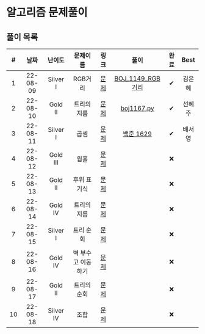 # 알고리즘 문제풀이

## 풀이 목록

|  #  |   날짜   |   난이도   |      문제이름       |      링크      |      풀이    | 완료 |  Best  |
| :-: | :------: | :-------: | :-----------------: | :-----------: | :----------: | :--: | :----: |
|  1  | 22-08-09 | Silver I | RGB거리 | [문제](https://www.acmicpc.net/problem/1149) | [BOJ\_1149\_RGB거리](https://github.com/kimeunh3/codingtest-study3/tree/main/Eunhye/WEEK01/BOJ_1149_RGB%EA%B1%B0%EB%A6%AC) | ✔ | 김은혜 |
|  2  | 22-08-10 | Gold II | 트리의 지름 | [문제](https://www.acmicpc.net/problem/1167) | [boj1167.py](https://github.com/kimeunh3/codingtest-study3/blob/main/Hyeju/boj1167.py) | ✔ | 선혜주 |
|  3  | 22-08-11 | Silver I | 곱셈 | [문제](https://www.acmicpc.net/problem/1629) | [백준 1629](https://github.com/kimeunh3/codingtest-study3/tree/main/SeoYoung/1%EC%A3%BC%EC%B0%A8/%EB%B0%B1%EC%A4%80%201629) | ✔ | 배서영 |
|  4  | 22-08-12 | Gold III | 웜홀 | [문제](https://www.acmicpc.net/problem/1865) |  | ❌ |  |
|  5  | 22-08-13 | Gold II | 후위 표기식 | [문제](https://www.acmicpc.net/problem/1918) |  | ❌ |  |
|  6  | 22-08-14 | Gold IV | 트리의 지름 | [문제](https://www.acmicpc.net/problem/1967) |  | ❌ |  |
|  7  | 22-08-15 | Silver I | 트리 순회 | [문제](https://www.acmicpc.net/problem/1991) |  | ❌ |  |
|  8  | 22-08-16 | Gold IV | 벽 부수고 이동하기 | [문제](https://www.acmicpc.net/problem/2206) |  | ❌ |  |
|  9  | 22-08-17 | Gold II | 트리의 순회 | [문제](https://www.acmicpc.net/problem/2263) |  | ❌ |  |
|  10 | 22-08-18 | Silver IV | 조합 | [문제](https://www.acmicpc.net/problem/2407) |  | ❌ |  |
